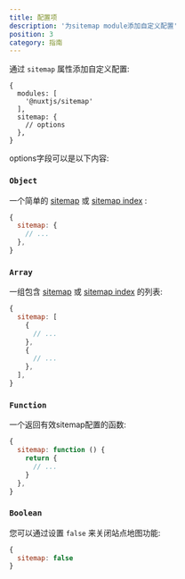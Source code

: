 ```yaml
---
title: 配置项
description: '为sitemap module添加自定义配置'
position: 3
category: 指南
---
```


通过 `sitemap` 属性添加自定义配置:

```js[nuxt.config.js]
{
  modules: [
    '@nuxtjs/sitemap'
  ],
  sitemap: {
    // options
  },
}
```

options字段可以是以下内容:

### `Object`

一个简单的 [sitemap](/cn/usage/sitemap) 或 [sitemap index](/cn/usage/sitemap-index) :

```js
{
  sitemap: {
    // ...
  },
}
```

### `Array`

一组包含 [sitemap](/cn/usage/sitemap-options) 或 [sitemap index](/cn/usage/sitemap-index) 的列表:

```js
{
  sitemap: [
    {
      // ...
    },
    {
      // ...
    },
  ],
}
```

### `Function`

一个返回有效sitemap配置的函数:

```js
{
  sitemap: function () {
    return {
      // ...
    }
  },
}
```

### `Boolean`

您可以通过设置 `false` 来关闭站点地图功能:

```js
{
  sitemap: false
}
```
